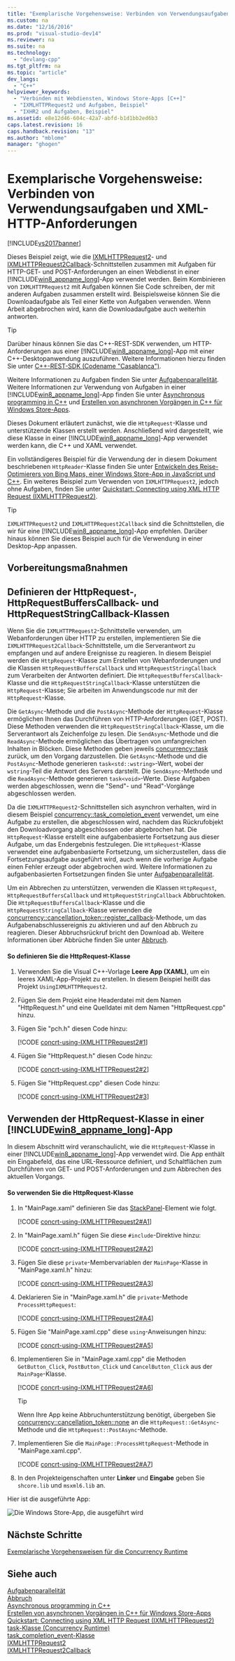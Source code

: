 ```yaml
---
title: "Exemplarische Vorgehensweise: Verbinden von Verwendungsaufgaben und XML-HTTP-Anforderungen"
ms.custom: na
ms.date: "12/16/2016"
ms.prod: "visual-studio-dev14"
ms.reviewer: na
ms.suite: na
ms.technology: 
  - "devlang-cpp"
ms.tgt_pltfrm: na
ms.topic: "article"
dev_langs: 
  - "C++"
helpviewer_keywords: 
  - "Verbinden mit Webdiensten, Windows Store-Apps [C++]"
  - "IXMLHTTPRequest2 und Aufgaben, Beispiel"
  - "IXHR2 und Aufgaben, Beispiel"
ms.assetid: e8e12d46-604c-42a7-abfd-b1d1bb2ed6b3
caps.latest.revision: 16
caps.handback.revision: "13"
ms.author: "mblome"
manager: "ghogen"
---
```

# Exemplarische Vorgehensweise: Verbinden von Verwendungsaufgaben und XML-HTTP-Anforderungen
[!INCLUDE[vs2017banner](../../assembler/inline/includes/vs2017banner.md)]

Dieses Beispiel zeigt, wie die [IXMLHTTPRequest2](assetId:///bbc11c4a-aecf-4d6d-8275-3e852e309908)\- und [IXMLHTTPRequest2Callback](assetId:///aa4b3f4c-6e28-458b-be25-6cce8865fc71)\-Schnittstellen zusammen mit Aufgaben für HTTP\-GET\- und POST\-Anforderungen an einen Webdienst in einer [!INCLUDE[win8_appname_long](../../build/includes/win8_appname_long_md.md)]\-App verwendet werden.  Beim Kombinieren von `IXMLHTTPRequest2` mit Aufgaben können Sie Code schreiben, der mit anderen Aufgaben zusammen erstellt wird.  Beispielsweise können Sie die Downloadaufgabe als Teil einer Kette von Aufgaben verwenden.  Wenn Arbeit abgebrochen wird, kann die Downloadaufgabe auch weiterhin antworten.  
  
> [!TIP]
>  Darüber hinaus können Sie das C\+\+\-REST\-SDK verwenden, um HTTP\-Anforderungen aus einer [!INCLUDE[win8_appname_long](../../build/includes/win8_appname_long_md.md)]\-App mit einer C\+\+\-Desktopanwendung auszuführen.  Weitere Informationen hierzu finden Sie unter [C\+\+\-REST\-SDK \(Codename "Casablanca"\)](../../top/cpp-rest-sdk-codename-casablanca.md).  
  
 Weitere Informationen zu Aufgaben finden Sie unter [Aufgabenparallelität](../../parallel/concrt/task-parallelism-concurrency-runtime.md).  Weitere Informationen zur Verwendung von Aufgaben in einer [!INCLUDE[win8_appname_long](../../build/includes/win8_appname_long_md.md)]\-App finden Sie unter [Asynchronous programming in C\+\+](assetId:///512700b7-7863-44cc-93a2-366938052f31) und [Erstellen von asynchronen Vorgängen in C\+\+ für Windows Store\-Apps](../../parallel/concrt/creating-asynchronous-operations-in-cpp-for-windows-store-apps.md).  
  
 Dieses Dokument erläutert zunächst, wie die `HttpRequest`\-Klasse und unterstützende Klassen erstellt werden.  Anschließend wird dargestellt, wie diese Klasse in einer [!INCLUDE[win8_appname_long](../../build/includes/win8_appname_long_md.md)]\-App verwendet werden kann, die C\+\+ und XAML verwendet.  
  
 Ein vollständigeres Beispiel für die Verwendung der in diesem Dokument beschriebenen `HttpReader`\-Klasse finden Sie unter [Entwickeln des Reise\-Optimierers von Bing Maps, einer Windows Store\-App in JavaScript und C\+\+](../Topic/Developing%20Bing%20Maps%20Trip%20Optimizer,%20a%20Windows%20Store%20app%20in%20JavaScript%20and%20C++.md).  Ein weiteres Beispiel zum Verwenden von `IXMLHTTPRequest2`, jedoch ohne Aufgaben, finden Sie unter [Quickstart: Connecting using XML HTTP Request \(IXMLHTTPRequest2\)](assetId:///cc7aed53-b2c5-4d83-b85d-cff2f5ba7b35).  
  
> [!TIP]
>  `IXMLHTTPRequest2` und `IXMLHTTPRequest2Callback` sind die Schnittstellen, die wir für eine [!INCLUDE[win8_appname_long](../../build/includes/win8_appname_long_md.md)]\-App empfehlen.  Darüber hinaus können Sie dieses Beispiel auch für die Verwendung in einer Desktop\-App anpassen.  
  
## Vorbereitungsmaßnahmen  
  
## Definieren der HttpRequest\-, HttpRequestBuffersCallback\- und HttpRequestStringCallback\-Klassen  
 Wenn Sie die `IXMLHTTPRequest2`\-Schnittstelle verwenden, um Webanforderungen über HTTP zu erstellen, implementieren Sie die `IXMLHTTPRequest2Callback`\-Schnittstelle, um die Serverantwort zu empfangen und auf andere Ereignisse zu reagieren.  In diesem Beispiel werden die `HttpRequest`\-Klasse zum Erstellen von Webanforderungen und die Klassen `HttpRequestBuffersCallback` und `HttpRequestStringCallback` zum Verarbeiten der Antworten definiert.  Die `HttpRequestBuffersCallback`\-Klasse und die `HttpRequestStringCallback`\-Klasse unterstützen die `HttpRequest`\-Klasse; Sie arbeiten im Anwendungscode nur mit der `HttpRequest`\-Klasse.  
  
 Die `GetAsync`\-Methode und die `PostAsync`\-Methode der `HttpRequest`\-Klasse ermöglichen Ihnen das Durchführen von HTTP\-Anforderungen \(GET, POST\).  Diese Methoden verwenden die `HttpRequestStringCallback`\-Klasse, um die Serverantwort als Zeichenfolge zu lesen.  Die `SendAsync`\-Methode und die `ReadAsync`\-Methode ermöglichen das Übertragen von umfangreichen Inhalten in Blöcken.  Diese Methoden geben jeweils [concurrency::task](../../parallel/concrt/reference/task-class-concurrency-runtime.md) zurück, um den Vorgang darzustellen.  Die `GetAsync`\-Methode und die `PostAsync`\-Methode generieren `task<std::wstring>`\-Wert, wobei der `wstring`\-Teil die Antwort des Servers darstellt.  Die `SendAsync`\-Methode und die `ReadAsync`\-Methode generieren `task<void>`\-Werte. Diese Aufgaben werden abgeschlossen, wenn die "Send"\- und "Read"\-Vorgänge abgeschlossen werden.  
  
 Da die `IXMLHTTPRequest2`\-Schnittstellen sich asynchron verhalten, wird in diesem Beispiel [concurrency::task\_completion\_event](../../parallel/concrt/reference/task-completion-event-class.md) verwendet, um eine Aufgabe zu erstellen, die abgeschlossen wird, nachdem das Rückrufobjekt den Downloadvorgang abgeschlossen oder abgebrochen hat.  Die `HttpRequest`\-Klasse erstellt eine aufgabenbasierte Fortsetzung aus dieser Aufgabe, um das Endergebnis festzulegen.  Die `HttpRequest`\-Klasse verwendet eine aufgabenbasierte Fortsetzung, um sicherzustellen, dass die Fortsetzungsaufgabe ausgeführt wird, auch wenn die vorherige Aufgabe einen Fehler erzeugt oder abgebrochen wird.  Weitere Informationen zu aufgabenbasierten Fortsetzungen finden Sie unter [Aufgabenparallelität](../../parallel/concrt/task-parallelism-concurrency-runtime.md).  
  
 Um ein Abbrechen zu unterstützen, verwenden die Klassen `HttpRequest`, `HttpRequestBuffersCallback` und `HttpRequestStringCallback` Abbruchtoken.  Die `HttpRequestBuffersCallback`\-Klasse und die `HttpRequestStringCallback`\-Klasse verwenden die [concurrency::cancellation\_token::register\_callback](../Topic/cancellation_token::register_callback%20Method.md)\-Methode, um das Aufgabenabschlussereignis zu aktivieren und auf den Abbruch zu reagieren.  Dieser Abbruchsrückruf bricht den Download ab.  Weitere Informationen über Abbrüche finden Sie unter [Abbruch](../../parallel/concrt/cancellation-in-the-ppl.md).  
  
#### So definieren Sie die HttpRequest\-Klasse  
  
1.  Verwenden Sie die Visual C\+\+\-Vorlage **Leere App \(XAML\)**, um ein leeres XAML\-App\-Projekt zu erstellen.  In diesem Beispiel heißt das Projekt `UsingIXMLHTTPRequest2`.  
  
2.  Fügen Sie dem Projekt eine Headerdatei mit dem Namen "HttpRequest.h" und eine Quelldatei mit dem Namen "HttpRequest.cpp" hinzu.  
  
3.  Fügen Sie "pch.h" diesen Code hinzu:  
  
     [!CODE [concrt-using-IXMLHTTPRequest2#1](concrt-using-IXMLHTTPRequest2#1)]  
  
4.  Fügen Sie "HttpRequest.h" diesen Code hinzu:  
  
     [!CODE [concrt-using-IXMLHTTPRequest2#2](concrt-using-IXMLHTTPRequest2#2)]  
  
5.  Fügen Sie "HttpRequest.cpp" diesen Code hinzu:  
  
     [!CODE [concrt-using-IXMLHTTPRequest2#3](concrt-using-IXMLHTTPRequest2#3)]  
  
## Verwenden der HttpRequest\-Klasse in einer [!INCLUDE[win8_appname_long](../../build/includes/win8_appname_long_md.md)]\-App  
 In diesem Abschnitt wird veranschaulicht, wie die `HttpRequest`\-Klasse in einer [!INCLUDE[win8_appname_long](../../build/includes/win8_appname_long_md.md)]\-App verwendet wird.  Die App enthält ein Eingabefeld, das eine URL\-Ressource definiert, und Schaltflächen zum Durchführen von GET\- und POST\-Anforderungen und zum Abbrechen des aktuellen Vorgangs.  
  
#### So verwenden Sie die HttpRequest\-Klasse  
  
1.  In "MainPage.xaml" definieren Sie das [StackPanel](http://msdn.microsoft.com/library/windows/apps/xaml/windows.ui.xaml.controls.stackpanel.aspx)\-Element wie folgt.  
  
     [!CODE [concrt-using-IXMLHTTPRequest2#A1](concrt-using-IXMLHTTPRequest2#A1)]  
  
2.  In "MainPage.xaml.h" fügen Sie diese `#include`\-Direktive hinzu:  
  
     [!CODE [concrt-using-IXMLHTTPRequest2#A2](concrt-using-IXMLHTTPRequest2#A2)]  
  
3.  Fügen Sie diese `private`\-Membervariablen der `MainPage`\-Klasse in "MainPage.xaml.h" hinzu:  
  
     [!CODE [concrt-using-IXMLHTTPRequest2#A3](concrt-using-IXMLHTTPRequest2#A3)]  
  
4.  Deklarieren Sie in "MainPage.xaml.h" die `private`\-Methode `ProcessHttpRequest`:  
  
     [!CODE [concrt-using-IXMLHTTPRequest2#A4](concrt-using-IXMLHTTPRequest2#A4)]  
  
5.  Fügen Sie "MainPage.xaml.cpp" diese `using`\-Anweisungen hinzu:  
  
     [!CODE [concrt-using-IXMLHTTPRequest2#A5](concrt-using-IXMLHTTPRequest2#A5)]  
  
6.  Implementieren Sie in "MainPage.xaml.cpp" die Methoden `GetButton_Click`, `PostButton_Click` und `CancelButton_Click` aus der `MainPage`\-Klasse.  
  
     [!CODE [concrt-using-IXMLHTTPRequest2#A6](concrt-using-IXMLHTTPRequest2#A6)]  
  
    > [!TIP]
    >  Wenn Ihre App keine Abbruchunterstützung benötigt, übergeben Sie [concurrency::cancellation\_token::none](../Topic/cancellation_token::none%20Method.md) an die `HttpRequest::GetAsync`\-Methode und die `HttpRequest::PostAsync`\-Methode.  
  
7.  Implementieren Sie die `MainPage::ProcessHttpRequest`\-Methode in "MainPage.xaml.cpp".  
  
     [!CODE [concrt-using-IXMLHTTPRequest2#A7](concrt-using-IXMLHTTPRequest2#A7)]  
  
8.  In den Projekteigenschaften unter **Linker** und **Eingabe** geben Sie `shcore.lib` und `msxml6.lib` an.  
  
 Hier ist die ausgeführte App:  
  
 ![Die Windows Store&#45;App, die ausgeführt wird](../../parallel/concrt/media/concrt_usingixhr2.png "ConcRT\_UsingIXHR2")  
  
## Nächste Schritte  
 [Exemplarische Vorgehensweisen für die Concurrency Runtime](../../parallel/concrt/concurrency-runtime-walkthroughs.md)  
  
## Siehe auch  
 [Aufgabenparallelität](../../parallel/concrt/task-parallelism-concurrency-runtime.md)   
 [Abbruch](../../parallel/concrt/cancellation-in-the-ppl.md)   
 [Asynchronous programming in C\+\+](assetId:///512700b7-7863-44cc-93a2-366938052f31)   
 [Erstellen von asynchronen Vorgängen in C\+\+ für Windows Store\-Apps](../../parallel/concrt/creating-asynchronous-operations-in-cpp-for-windows-store-apps.md)   
 [Quickstart: Connecting using XML HTTP Request \(IXMLHTTPRequest2\)](assetId:///cc7aed53-b2c5-4d83-b85d-cff2f5ba7b35)   
 [task\-Klasse \(Concurrency Runtime\)](../../parallel/concrt/reference/task-class-concurrency-runtime.md)   
 [task\_completion\_event\-Klasse](../../parallel/concrt/reference/task-completion-event-class.md)   
 [IXMLHTTPRequest2](assetId:///bbc11c4a-aecf-4d6d-8275-3e852e309908)   
 [IXMLHTTPRequest2Callback](assetId:///aa4b3f4c-6e28-458b-be25-6cce8865fc71)